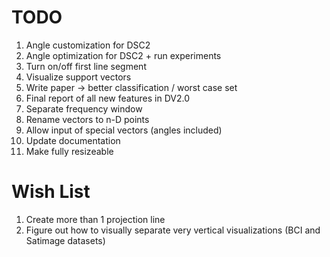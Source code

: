 # TODO
1. Angle customization for DSC2
2. Angle optimization for DSC2 + run experiments
3. Turn on/off first line segment
4. Visualize support vectors
5. Write paper -> better classification / worst case set
6. Final report of all new features in DV2.0
7. Separate frequency window
8. Rename vectors to n-D points
9. Allow input of special vectors (angles included)
10. Update documentation
11. Make fully resizeable

# Wish List
1. Create more than 1 projection line
2. Figure out how to visually separate very vertical visualizations (BCI and Satimage datasets)
